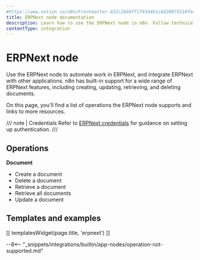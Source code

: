 ```yaml
---
#https://www.notion.so/n8n/Frontmatter-432c2b8dff1f43d4b1c8d20075510fe4
title: ERPNext node documentation
description: Learn how to use the ERPNext node in n8n. Follow technical documentation to integrate ERPNext node into your workflows.
contentType: integration
---
```


# ERPNext node

Use the ERPNext node to automate work in ERPNext, and integrate ERPNext with other applications. n8n has built-in support for a wide range of ERPNext features, including creating, updating, retrieving, and deleting documents. 

On this page, you'll find a list of operations the ERPNext node supports and links to more resources.

/// note | Credentials
Refer to [ERPNext credentials](/integrations/builtin/credentials/erpnext/) for guidance on setting up authentication. 
///

## Operations

**Document**
- Create a document
- Delete a document
- Retrieve a document
- Retrieve all documents
- Update a document

## Templates and examples

<!-- see https://www.notion.so/n8n/Pull-in-templates-for-the-integrations-pages-37c716837b804d30a33b47475f6e3780 -->
[[ templatesWidget(page.title, 'erpnext') ]]

--8<-- "_snippets/integrations/builtin/app-nodes/operation-not-supported.md"

